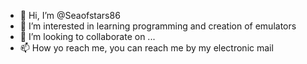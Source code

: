 - 👋 Hi, I’m @Seaofstars86
- 👀 I’m interested in learning programming 
and creation of emulators
- 💞️ I’m looking to collaborate on ...
- 📫 How yo reach me, you can reach me by my electronic mail

<!---
Seaofstars86/Seaofstars86 is a ✨ special ✨ repository because its `README.md` (this file) appears on your GitHub profile.
You can click the Preview link to take a look at your changes.
--->
